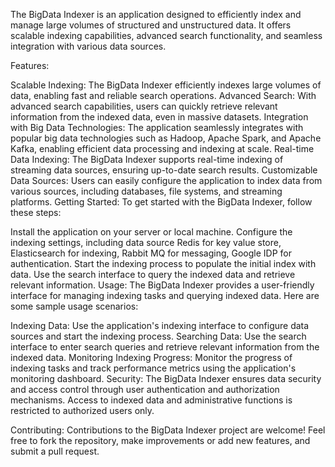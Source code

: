 The BigData Indexer is an application designed to efficiently index and manage large volumes of structured and unstructured data. It offers scalable indexing capabilities, advanced search functionality, and seamless integration with various data sources.

Features:

Scalable Indexing: The BigData Indexer efficiently indexes large volumes of data, enabling fast and reliable search operations.
Advanced Search: With advanced search capabilities, users can quickly retrieve relevant information from the indexed data, even in massive datasets.
Integration with Big Data Technologies: The application seamlessly integrates with popular big data technologies such as Hadoop, Apache Spark, and Apache Kafka, enabling efficient data processing and indexing at scale.
Real-time Data Indexing: The BigData Indexer supports real-time indexing of streaming data sources, ensuring up-to-date search results.
Customizable Data Sources: Users can easily configure the application to index data from various sources, including databases, file systems, and streaming platforms.
Getting Started:
To get started with the BigData Indexer, follow these steps:

Install the application on your server or local machine.
Configure the indexing settings, including data source Redis for key value store, Elasticsearch for indexing, Rabbit MQ for messaging, Google IDP for authentication.
Start the indexing process to populate the initial index with data.
Use the search interface to query the indexed data and retrieve relevant information.
Usage:
The BigData Indexer provides a user-friendly interface for managing indexing tasks and querying indexed data. Here are some sample usage scenarios:

Indexing Data: Use the application's indexing interface to configure data sources and start the indexing process.
Searching Data: Use the search interface to enter search queries and retrieve relevant information from the indexed data.
Monitoring Indexing Progress: Monitor the progress of indexing tasks and track performance metrics using the application's monitoring dashboard.
Security:
The BigData Indexer ensures data security and access control through user authentication and authorization mechanisms. Access to indexed data and administrative functions is restricted to authorized users only.

Contributing:
Contributions to the BigData Indexer project are welcome! Feel free to fork the repository, make improvements or add new features, and submit a pull request.
